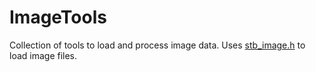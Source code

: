# ImageTools

Collection of tools to load and process image data. Uses [stb_image.h]() to load image files.
